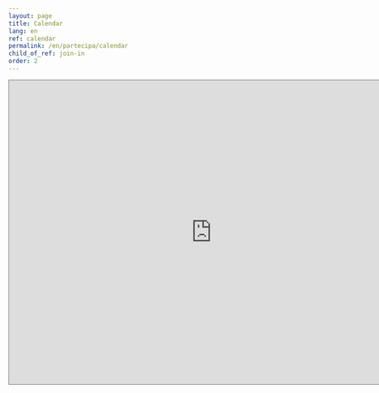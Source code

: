 ```yaml
---
layout: page
title: Calendar
lang: en
ref: calendar
permalink: /en/partecipa/calendar
child_of_ref: join-in
order: 2
---
```


<iframe src="https://calendar.google.com/calendar/b/7/embed?height=600&amp;wkst=1&amp;bgcolor=%233F51B5&amp;ctz=Europe%2FRome&amp;src=aW5mb0BldXRvcGlhbi5ldQ&amp;src=YWRkcmVzc2Jvb2sjY29udGFjdHNAZ3JvdXAudi5jYWxlbmRhci5nb29nbGUuY29t&amp;src=ZXV0b3BpYW4uZXVfNm9mYnU2NXFzdGdzamF1a3JpYWFoM2N1ZzRAZ3JvdXAuY2FsZW5kYXIuZ29vZ2xlLmNvbQ&amp;src=aXQuYmUjaG9saWRheUBncm91cC52LmNhbGVuZGFyLmdvb2dsZS5jb20&amp;color=%23039BE5&amp;color=%2333B679&amp;color=%23D81B60&amp;color=%230B8043&amp;showTitle=0" style="border:solid 1px #777" width="800" height="600" frameborder="0" scrolling="no"></iframe>
